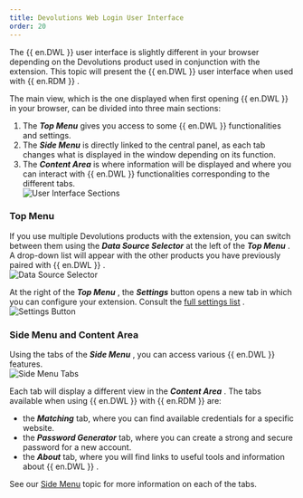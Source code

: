 ```yaml
---
title: Devolutions Web Login User Interface
order: 20
---
```

The {{ en.DWL }} user interface is slightly different in your browser depending on the Devolutions product used in conjunction with the extension. This topic will present the {{ en.DWL }} user interface when used with {{ en.RDM }} .  

The main view, which is the one displayed when first opening {{ en.DWL }} in your browser, can be divided into three main sections:  

1. The ***Top Menu*** gives you access to some {{ en.DWL }} functionalities and settings. 
1. The ***Side Menu*** is directly linked to the central panel, as each tab changes what is displayed in the window depending on its function. 
1. The ***Content Area*** is where information will be displayed and where you can interact with {{ en.DWL }} functionalities corresponding to the different tabs.  
![User Interface Sections](https://webdevolutions.azureedge.net/docs/en/rdm/windows/RDMWin2119.png) 

### Top Menu 

If you use multiple Devolutions products with the extension, you can switch between them using the ***Data Source Selector*** at the left of the ***Top Menu*** . A drop-down list will appear with the other products you have previously paired with {{ en.DWL }} .  
![Data Source Selector](https://webdevolutions.azureedge.net/docs/en/rdm/windows/RDMWin2120.png) 

At the right of the ***Top Menu*** , the ***Settings*** button opens a new tab in which you can configure your extension. Consult the [full settings list](/rdm/windows/dwl/settings/) .  
![Settings Button](https://webdevolutions.azureedge.net/docs/en/rdm/windows/RDMWin2121.png) 

### Side Menu and Content Area 

Using the tabs of the ***Side Menu*** , you can access various {{ en.DWL }} features.  
![Side Menu Tabs](https://webdevolutions.azureedge.net/docs/en/rdm/windows/RDMWin2122.png) 

Each tab will display a different view in the ***Content Area*** . The tabs available when using {{ en.DWL }} with {{ en.RDM }} are:  

* the ***Matching*** tab, where you can find available credentials for a specific website. 
* the ***Password Generator*** tab, where you can create a strong and secure password for a new account. 
* the ***About*** tab, where you will find links to useful tools and information about {{ en.DWL }} .  

See our [Side Menu](/rdm/windows/dwl/devolutions-web-login-user-interface/side-menu/) topic for more information on each of the tabs. 


